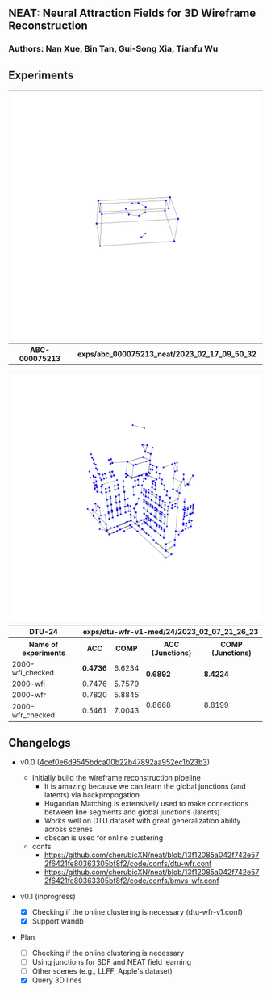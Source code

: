 ## NEAT: Neural Attraction Fields for 3D Wireframe Reconstruction

### Authors: Nan Xue, Bin Tan, Gui-Song Xia, Tianfu Wu

## Experiments
  <table>
  <tr>
    <th colspan=5>
      <img src="exps/abc_000075213_neat/2023_02_17_09_50_32/wireframes/2000-wfi_checked_record.gif" width="512" />
    </th>
  </tr>
  <tr>
        <th>ABC-000075213</th><th colspan="4">exps/abc_000075213_neat/2023_02_17_09_50_32</th>
    </tr>
  </table>
  <table>
    <tr>
        <th colspan="5">
          <img src="exps/dtu-wfr-v1-med/24/2023_02_07_21_26_23/wireframes/2000-wfi_checked_record.gif" width="512" />
        </th>
    </tr>
    <tr>
        <th>DTU-24</th><th colspan="4">exps/dtu-wfr-v1-med/24/2023_02_07_21_26_23</th>
    </tr>
    <tr>
      <th>Name of experiments</th>
      <th>ACC</th>
      <th>COMP</th>
      <th>ACC (Junctions)</th>
      <th>COMP (Junctions)</th>
    </tr>
    <tr>
    <td>2000-wfi_checked</td>
    <td><b>0.4736</b></td>
    <td>6.6234</td>
    <td rowspan="2"> <b>0.6892</b> </td>
    <td rowspan="2"> <b>8.4224</b> </td>
    </tr>
    <tr>
    <td>2000-wfi</td>
    <td>0.7476</td>
    <td>5.7579</td>
    </tr>
    <tr>
    <td>2000-wfr</td>
    <td>0.7820</td>
    <td>5.8845</td>
    <td rowspan="2"> 0.8668 </td>
    <td rowspan="2"> 8.8199 </td>
    </tr>
    <tr>
    <td>2000-wfr_checked</td>
    <td>0.5461</td>
    <td>7.0043</td>
    </tr>
  </table>

## Changelogs
- v0.0 ([4cef0e6d9545bdca00b22b47892aa952ec1b23b3](https://github.com/cherubicXN/neat/tree/4cef0e6d9545bdca00b22b47892aa952ec1b23b3))
  - Initially build the wireframe reconstruction pipeline 
    - It is amazing because we can learn the global junctions (and latents) via backpropogation
    - Huganrian Matching is extensively used to make connections between line segments and global junctions (latents)
    - Works well on DTU dataset with great generalization ability across scenes
    - dbscan is used for online clustering
  - confs
    - https://github.com/cherubicXN/neat/blob/13f12085a042f742e572f6421fe80363305bf8f2/code/confs/dtu-wfr.conf
    - https://github.com/cherubicXN/neat/blob/13f12085a042f742e572f6421fe80363305bf8f2/code/confs/bmvs-wfr.conf

- v0.1 (inprogress)
  - [x] Checking if the online clustering is necessary (dtu-wfr-v1.conf)
  - [x] Support wandb
- Plan
  - [ ] Checking if the online clustering is necessary
  - [ ] Using junctions for SDF and NEAT field learning
  - [ ] Other scenes (e.g., LLFF, Apple's dataset)
  - [x] Query 3D lines
